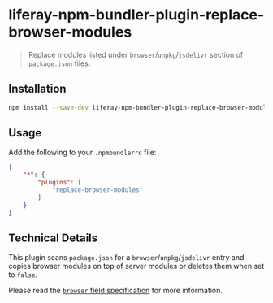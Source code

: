 # liferay-npm-bundler-plugin-replace-browser-modules

> Replace modules listed under `browser`/`unpkg`/`jsdelivr` section of 
  `package.json` files.

## Installation

```sh
npm install --save-dev liferay-npm-bundler-plugin-replace-browser-modules
```

## Usage

Add the following to your `.npmbundlerrc` file:

```json
{
    "*": {
		"plugins": [
			"replace-browser-modules"
		]
	}
}
```

## Technical Details

This plugin scans `package.json` for a `browser`/`unpkg`/`jsdelivr` entry and 
copies browser modules on top of server modules or deletes them when set to 
`false`.

Please read the 
[`browser` field specification](https://github.com/defunctzombie/package-browser-field-spec) 
for more information.


